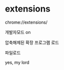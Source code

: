 <style>
p {color:black;}
</style>
# extensions
<p>chrome://extensions/
<p>개발자모드 on
<p>압축해제된 확장 프로그램 로드
<p>파일로드
<p>yes, my lord
